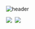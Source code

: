 
![header](https://capsule-render.vercel.app/api?type=waving&height=300&text=Hi!%20I'm%20Chaeeun!&fontSize=70&desc=I'm%20Frontend%20developer&descSize=30&descAlign=63&descAlignY=65)

<p align="">
  <img src="https://img.shields.io/badge/JavaScript-F7DF1E?style=for-the-badge&logo=JavaScript&logoColor=black">&nbsp
  <img src="https://img.shields.io/badge/TypeScript-3178C6?style=for-the-badge&logo=TypeScript&logoColor=white">&nbsp
</p>


<!--
1.header: https://github.com/kyechan99/capsule-render/blob/master/docs/README_kr.md
ex) ![header](https://capsule-render.vercel.app/api?type=Cylinder&color=auto&height=400&section=header&text=Hi%20I'm%20Chaeeun!&desc=Hello%20capsule%20render)

2.badge
https://shields.io/badges
https://simpleicons.org/
<img src="https://img.shields.io/badge/표시할이름-배경색상?style=for-the-badge&logo=기술스택아이콘&logoColor=기술스택아이콘색상">

3. 통계: https://github.com/anuraghazra/github-readme-stats
ex) ![Anurag's GitHub stats](https://github-readme-stats.vercel.app/api?username=YeomChaeEun&show_icons=true&theme=dracula)

---
## Hi there 👋
I'm ChaeEun Yeom, frontend developer ✨
**YeomChaeeun/YeomChaeeun** is a ✨ _special_ ✨ repository because its `README.md` (this file) appears on your GitHub profile.

Here are some ideas to get you started:

- 🔭 I’m currently working on ...
- 🌱 I’m currently learning ...
- 👯 I’m looking to collaborate on ...
- 🤔 I’m looking for help with ...
- 💬 Ask me about ...
- 📫 How to reach me: ...
- 😄 Pronouns: ...
- ⚡ Fun fact: ...
--!>
  
